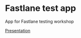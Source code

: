 # Fastlane test app

App for Fastlane testing workshop

[Presentation](https://docs.google.com/presentation/d/1EMYvYpee3fKVs55bsVo-8Ko8zfsxwt4WGAqJZ5vyatM/edit?usp=sharing)